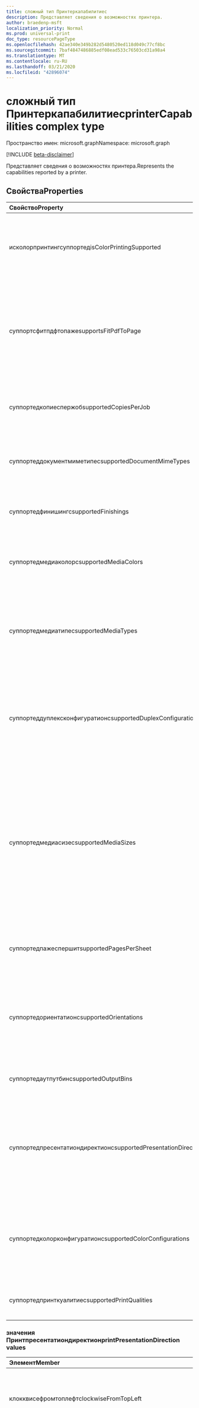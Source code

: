 ```yaml
---
title: сложный тип Принтеркапабилитиес
description: Представляет сведения о возможностях принтера.
author: braedenp-msft
localization_priority: Normal
ms.prod: universal-print
doc_type: resourcePageType
ms.openlocfilehash: 42ae340e349b282d5480520ed118d049c77cf8bc
ms.sourcegitcommit: 7baf4847486885edf08ead533c76503cd31a98a4
ms.translationtype: MT
ms.contentlocale: ru-RU
ms.lasthandoff: 03/21/2020
ms.locfileid: "42896074"
---
```

# <a name="printercapabilities-complex-type"></a><span data-ttu-id="da6bf-103">сложный тип Принтеркапабилитиес</span><span class="sxs-lookup"><span data-stu-id="da6bf-103">printerCapabilities complex type</span></span>

<span data-ttu-id="da6bf-104">Пространство имен: microsoft.graph</span><span class="sxs-lookup"><span data-stu-id="da6bf-104">Namespace: microsoft.graph</span></span>

[!INCLUDE [beta-disclaimer](../../includes/beta-disclaimer.md)]

<span data-ttu-id="da6bf-105">Представляет сведения о возможностях принтера.</span><span class="sxs-lookup"><span data-stu-id="da6bf-105">Represents the capabilities reported by a printer.</span></span>

## <a name="properties"></a><span data-ttu-id="da6bf-106">Свойства</span><span class="sxs-lookup"><span data-stu-id="da6bf-106">Properties</span></span>
| <span data-ttu-id="da6bf-107">Свойство</span><span class="sxs-lookup"><span data-stu-id="da6bf-107">Property</span></span>     | <span data-ttu-id="da6bf-108">Тип</span><span class="sxs-lookup"><span data-stu-id="da6bf-108">Type</span></span>        | <span data-ttu-id="da6bf-109">Описание</span><span class="sxs-lookup"><span data-stu-id="da6bf-109">Description</span></span> |
|:-------------|:------------|:------------|
|<span data-ttu-id="da6bf-110">исколорпринтингсуппортед</span><span class="sxs-lookup"><span data-stu-id="da6bf-110">isColorPrintingSupported</span></span>|<span data-ttu-id="da6bf-111">Boolean</span><span class="sxs-lookup"><span data-stu-id="da6bf-111">Boolean</span></span>|<span data-ttu-id="da6bf-112">True, если принтер поддерживает цветную печать; в противном случае — false.</span><span class="sxs-lookup"><span data-stu-id="da6bf-112">True if color printing is supported by the printer; false otherwise.</span></span> <span data-ttu-id="da6bf-113">Только для чтения.</span><span class="sxs-lookup"><span data-stu-id="da6bf-113">Read-only.</span></span>|
|<span data-ttu-id="da6bf-114">суппортсфитпдфтопаже</span><span class="sxs-lookup"><span data-stu-id="da6bf-114">supportsFitPdfToPage</span></span>|<span data-ttu-id="da6bf-115">Boolean</span><span class="sxs-lookup"><span data-stu-id="da6bf-115">Boolean</span></span>|<span data-ttu-id="da6bf-116">Имеет значение true, если принтер поддерживает масштабирование PDF-страниц для согласования с размером носителя печати; в противном случае — false.</span><span class="sxs-lookup"><span data-stu-id="da6bf-116">True if the printer supports scaling PDF pages to match the print media size; false otherwise.</span></span>|
|<span data-ttu-id="da6bf-117">суппортедкопиеспержоб</span><span class="sxs-lookup"><span data-stu-id="da6bf-117">supportedCopiesPerJob</span></span>|[<span data-ttu-id="da6bf-118">интежерранже</span><span class="sxs-lookup"><span data-stu-id="da6bf-118">integerRange</span></span>](integerrange.md)|<span data-ttu-id="da6bf-119">Диапазон копий для каждого задания, поддерживаемый принтером.</span><span class="sxs-lookup"><span data-stu-id="da6bf-119">The range of copies per job supported by the printer.</span></span>|
|<span data-ttu-id="da6bf-120">суппортеддокументмиметипес</span><span class="sxs-lookup"><span data-stu-id="da6bf-120">supportedDocumentMimeTypes</span></span>|<span data-ttu-id="da6bf-121">Коллекция строк</span><span class="sxs-lookup"><span data-stu-id="da6bf-121">String collection</span></span>|<span data-ttu-id="da6bf-122">Типы MIME документов, поддерживаемые принтером.</span><span class="sxs-lookup"><span data-stu-id="da6bf-122">The document mime types that are supported by the printer.</span></span>|
|<span data-ttu-id="da6bf-123">суппортедфинишингс</span><span class="sxs-lookup"><span data-stu-id="da6bf-123">supportedFinishings</span></span>|<span data-ttu-id="da6bf-124">Коллекция Принтфинишинг</span><span class="sxs-lookup"><span data-stu-id="da6bf-124">printFinishing collection</span></span>|<span data-ttu-id="da6bf-125">Окончания, поддерживаемые принтером.</span><span class="sxs-lookup"><span data-stu-id="da6bf-125">The finishings that are supported by the printer.</span></span>|
|<span data-ttu-id="da6bf-126">суппортедмедиаколорс</span><span class="sxs-lookup"><span data-stu-id="da6bf-126">supportedMediaColors</span></span>|<span data-ttu-id="da6bf-127">Коллекция строк</span><span class="sxs-lookup"><span data-stu-id="da6bf-127">String collection</span></span>|<span data-ttu-id="da6bf-128">Цвета мультимедиа (например, бумаги), поддерживаемые принтером.</span><span class="sxs-lookup"><span data-stu-id="da6bf-128">The media (i.e., paper) colors supported by the printer.</span></span>|
|<span data-ttu-id="da6bf-129">суппортедмедиатипес</span><span class="sxs-lookup"><span data-stu-id="da6bf-129">supportedMediaTypes</span></span>|<span data-ttu-id="da6bf-130">Коллекция Принтмедиатипе</span><span class="sxs-lookup"><span data-stu-id="da6bf-130">printMediaType collection</span></span>|<span data-ttu-id="da6bf-131">Типы мультимедиа, поддерживаемые принтером.</span><span class="sxs-lookup"><span data-stu-id="da6bf-131">The media types supported by the printer.</span></span> <span data-ttu-id="da6bf-132">Допустимые значения описаны в приведенной ниже таблице.</span><span class="sxs-lookup"><span data-stu-id="da6bf-132">Valid values are described in the following table.</span></span>|
|<span data-ttu-id="da6bf-133">суппортеддуплексконфигуратионс</span><span class="sxs-lookup"><span data-stu-id="da6bf-133">supportedDuplexConfigurations</span></span>|<span data-ttu-id="da6bf-134">Коллекция Принтдуплексконфигуратион</span><span class="sxs-lookup"><span data-stu-id="da6bf-134">printDuplexConfiguration collection</span></span>|<span data-ttu-id="da6bf-135">Дуплексные конфигурации, поддерживаемые принтером.</span><span class="sxs-lookup"><span data-stu-id="da6bf-135">The duplex configurations supported by the printer.</span></span> <span data-ttu-id="da6bf-136">Допустимые значения описаны в приведенной ниже таблице.</span><span class="sxs-lookup"><span data-stu-id="da6bf-136">Valid values are described in the following table.</span></span>|
|<span data-ttu-id="da6bf-137">суппортедмедиасизес</span><span class="sxs-lookup"><span data-stu-id="da6bf-137">supportedMediaSizes</span></span>|<span data-ttu-id="da6bf-138">Коллекция строк</span><span class="sxs-lookup"><span data-stu-id="da6bf-138">String collection</span></span>|<span data-ttu-id="da6bf-139">Размеры носителей, поддерживаемые принтером.</span><span class="sxs-lookup"><span data-stu-id="da6bf-139">The media sizes supported by the printer.</span></span> <span data-ttu-id="da6bf-140">Поддерживает стандартные имена размеров для форматов файлов ISO и ANSI, а также произвольные размеры, поддерживаемые соответствующим принтером.</span><span class="sxs-lookup"><span data-stu-id="da6bf-140">Supports standard size names for ISO and ANSI media sizes, along with any custom sizes supported by the associated printer.</span></span>|
|<span data-ttu-id="da6bf-141">суппортедпажеспершит</span><span class="sxs-lookup"><span data-stu-id="da6bf-141">supportedPagesPerSheet</span></span>|[<span data-ttu-id="da6bf-142">интежерранже</span><span class="sxs-lookup"><span data-stu-id="da6bf-142">integerRange</span></span>](integerrange.md)|<span data-ttu-id="da6bf-143">Значения Пажеспершит, поддерживаемые принтером.</span><span class="sxs-lookup"><span data-stu-id="da6bf-143">The pagesPerSheet values supported by the printer.</span></span>|
|<span data-ttu-id="da6bf-144">суппортедориентатионс</span><span class="sxs-lookup"><span data-stu-id="da6bf-144">supportedOrientations</span></span>|<span data-ttu-id="da6bf-145">Коллекция Принториентатион</span><span class="sxs-lookup"><span data-stu-id="da6bf-145">printOrientation collection</span></span>|<span data-ttu-id="da6bf-146">Ориентация печати, поддерживаемые принтером.</span><span class="sxs-lookup"><span data-stu-id="da6bf-146">The print orientations supported by the printer.</span></span> <span data-ttu-id="da6bf-147">Допустимые значения описаны в приведенной ниже таблице.</span><span class="sxs-lookup"><span data-stu-id="da6bf-147">Valid values are described in the following table.</span></span>|
|<span data-ttu-id="da6bf-148">суппортедаутпутбинс</span><span class="sxs-lookup"><span data-stu-id="da6bf-148">supportedOutputBins</span></span>|<span data-ttu-id="da6bf-149">Коллекция строк</span><span class="sxs-lookup"><span data-stu-id="da6bf-149">String collection</span></span>|<span data-ttu-id="da6bf-150">Поддерживаемые выходные лотки принтера (лотки).</span><span class="sxs-lookup"><span data-stu-id="da6bf-150">The printer's supported output bins (trays).</span></span>|
|<span data-ttu-id="da6bf-151">суппортедпресентатиондиректионс</span><span class="sxs-lookup"><span data-stu-id="da6bf-151">supportedPresentationDirections</span></span>|<span data-ttu-id="da6bf-152">Коллекция Принтпресентатиондиректион</span><span class="sxs-lookup"><span data-stu-id="da6bf-152">printPresentationDirection collection</span></span>|<span data-ttu-id="da6bf-153">Направления презентации, поддерживаемые принтером.</span><span class="sxs-lookup"><span data-stu-id="da6bf-153">The presentation directions supported by the printer.</span></span> <span data-ttu-id="da6bf-154">Поддерживаемые значения описаны в приведенной ниже таблице.</span><span class="sxs-lookup"><span data-stu-id="da6bf-154">Supported values are described in the following table.</span></span>|
|<span data-ttu-id="da6bf-155">суппортедколорконфигуратионс</span><span class="sxs-lookup"><span data-stu-id="da6bf-155">supportedColorConfigurations</span></span>|<span data-ttu-id="da6bf-156">Коллекция Принтколорконфигуратион</span><span class="sxs-lookup"><span data-stu-id="da6bf-156">printColorConfiguration collection</span></span>|<span data-ttu-id="da6bf-157">Цветовые режимы, поддерживаемые принтером.</span><span class="sxs-lookup"><span data-stu-id="da6bf-157">The color modes supported by the printer.</span></span> <span data-ttu-id="da6bf-158">Допустимые значения описаны в приведенной ниже таблице.</span><span class="sxs-lookup"><span data-stu-id="da6bf-158">Valid values are described in the following table.</span></span>|
|<span data-ttu-id="da6bf-159">суппортедпринткуалитиес</span><span class="sxs-lookup"><span data-stu-id="da6bf-159">supportedPrintQualities</span></span>|<span data-ttu-id="da6bf-160">Коллекция Принткуалити</span><span class="sxs-lookup"><span data-stu-id="da6bf-160">printQuality collection</span></span>|<span data-ttu-id="da6bf-161">Качество печати, поддерживаемое принтером.</span><span class="sxs-lookup"><span data-stu-id="da6bf-161">The print qualities supported by the printer.</span></span>|

### <a name="printpresentationdirection-values"></a><span data-ttu-id="da6bf-162">значения Принтпресентатиондиректион</span><span class="sxs-lookup"><span data-stu-id="da6bf-162">printPresentationDirection values</span></span>

|<span data-ttu-id="da6bf-163">Элемент</span><span class="sxs-lookup"><span data-stu-id="da6bf-163">Member</span></span>|<span data-ttu-id="da6bf-164">Значение</span><span class="sxs-lookup"><span data-stu-id="da6bf-164">Value</span></span>|<span data-ttu-id="da6bf-165">Описание</span><span class="sxs-lookup"><span data-stu-id="da6bf-165">Description</span></span>|
|:---|:---|:---|
|<span data-ttu-id="da6bf-166">клокквисефромтоплефт</span><span class="sxs-lookup"><span data-stu-id="da6bf-166">clockwiseFromTopLeft</span></span>|<span data-ttu-id="da6bf-167">нуль</span><span class="sxs-lookup"><span data-stu-id="da6bf-167">0</span></span>|<span data-ttu-id="da6bf-168">Расположите страницы в сетке по часовой стрелке, начиная с верхнего левого угла.</span><span class="sxs-lookup"><span data-stu-id="da6bf-168">Arrange the pages in a clockwise grid starting in the top left.</span></span>|
|<span data-ttu-id="da6bf-169">каунтерклокквисефромтоплефт</span><span class="sxs-lookup"><span data-stu-id="da6bf-169">counterClockwiseFromTopLeft</span></span>|<span data-ttu-id="da6bf-170">1,1</span><span class="sxs-lookup"><span data-stu-id="da6bf-170">1</span></span>|<span data-ttu-id="da6bf-171">Расположите страницы в сетке против часовой стрелки, начиная с верхнего левого угла.</span><span class="sxs-lookup"><span data-stu-id="da6bf-171">Arrange the pages in a counterclockwise grid starting in the top left.</span></span>|
|<span data-ttu-id="da6bf-172">каунтерклокквисефромтопригхт</span><span class="sxs-lookup"><span data-stu-id="da6bf-172">counterClockwiseFromTopRight</span></span>|<span data-ttu-id="da6bf-173">2</span><span class="sxs-lookup"><span data-stu-id="da6bf-173">2</span></span>|<span data-ttu-id="da6bf-174">Расположите страницы в сетке против часовой стрелки, начиная с верхнего правого.</span><span class="sxs-lookup"><span data-stu-id="da6bf-174">Arrange the pages in a counterclockwise grid starting in the top right.</span></span>|
|<span data-ttu-id="da6bf-175">клокквисефромтопригхт</span><span class="sxs-lookup"><span data-stu-id="da6bf-175">clockwiseFromTopRight</span></span>|<span data-ttu-id="da6bf-176">4</span><span class="sxs-lookup"><span data-stu-id="da6bf-176">3</span></span>|<span data-ttu-id="da6bf-177">Расположите страницы в сетке по часовой стрелке, начиная с верхнего правого.</span><span class="sxs-lookup"><span data-stu-id="da6bf-177">Arrange the pages in a clockwise grid starting in the top right.</span></span>|
|<span data-ttu-id="da6bf-178">каунтерклокквисефромботтомлефт</span><span class="sxs-lookup"><span data-stu-id="da6bf-178">counterClockwiseFromBottomLeft</span></span>|<span data-ttu-id="da6bf-179">4 </span><span class="sxs-lookup"><span data-stu-id="da6bf-179">4</span></span>|<span data-ttu-id="da6bf-180">Расположите страницы в сетке против часовой стрелки, начиная с левой нижней части.</span><span class="sxs-lookup"><span data-stu-id="da6bf-180">Arrange the pages in a counterclockwise grid starting in the bottom left.</span></span>|
|<span data-ttu-id="da6bf-181">клокквисефромботтомлефт</span><span class="sxs-lookup"><span data-stu-id="da6bf-181">clockwiseFromBottomLeft</span></span>|<span data-ttu-id="da6bf-182">5 </span><span class="sxs-lookup"><span data-stu-id="da6bf-182">5</span></span>|<span data-ttu-id="da6bf-183">Расположите страницы в сетке по часовой стрелке, начиная с левой нижней части.</span><span class="sxs-lookup"><span data-stu-id="da6bf-183">Arrange the pages in a clockwise grid starting in the bottom left.</span></span>|
|<span data-ttu-id="da6bf-184">каунтерклокквисефромботтомригхт</span><span class="sxs-lookup"><span data-stu-id="da6bf-184">counterClockwiseFromBottomRight</span></span>|<span data-ttu-id="da6bf-185">6 </span><span class="sxs-lookup"><span data-stu-id="da6bf-185">6</span></span>|<span data-ttu-id="da6bf-186">Расположите страницы в сетке против часовой стрелки, начиная с правого нижнего края.</span><span class="sxs-lookup"><span data-stu-id="da6bf-186">Arrange the pages in a counterclockwise grid starting in the bottom right.</span></span>|
|<span data-ttu-id="da6bf-187">клокквисефромботтомригхт</span><span class="sxs-lookup"><span data-stu-id="da6bf-187">clockwiseFromBottomRight</span></span>|<span data-ttu-id="da6bf-188">7 </span><span class="sxs-lookup"><span data-stu-id="da6bf-188">7</span></span>|<span data-ttu-id="da6bf-189">Расположите страницы в сетке по часовой стрелке, начиная с правого нижнего края.</span><span class="sxs-lookup"><span data-stu-id="da6bf-189">Arrange the pages in a clockwise grid starting in the bottom right.</span></span>|

### <a name="printmediatype-values"></a><span data-ttu-id="da6bf-190">значения Принтмедиатипе</span><span class="sxs-lookup"><span data-stu-id="da6bf-190">printMediaType values</span></span>

|<span data-ttu-id="da6bf-191">Элемент</span><span class="sxs-lookup"><span data-stu-id="da6bf-191">Member</span></span>|<span data-ttu-id="da6bf-192">Значение</span><span class="sxs-lookup"><span data-stu-id="da6bf-192">Value</span></span>|<span data-ttu-id="da6bf-193">Описание</span><span class="sxs-lookup"><span data-stu-id="da6bf-193">Description</span></span>|
|:---|:---|:---|
|<span data-ttu-id="da6bf-194">Бланка</span><span class="sxs-lookup"><span data-stu-id="da6bf-194">stationery</span></span>|<span data-ttu-id="da6bf-195">нуль</span><span class="sxs-lookup"><span data-stu-id="da6bf-195">0</span></span>|<span data-ttu-id="da6bf-196">Стандартные листы бумаги.</span><span class="sxs-lookup"><span data-stu-id="da6bf-196">Standard sheets of paper.</span></span>|
|<span data-ttu-id="da6bf-197">кладка</span><span class="sxs-lookup"><span data-stu-id="da6bf-197">transparency</span></span>|<span data-ttu-id="da6bf-198">1,1</span><span class="sxs-lookup"><span data-stu-id="da6bf-198">1</span></span>|<span data-ttu-id="da6bf-199">Пленка для прозрачности, используемая с проекторами.</span><span class="sxs-lookup"><span data-stu-id="da6bf-199">Transparency film used with overhead projectors.</span></span>|
|<span data-ttu-id="da6bf-200">баллон</span><span class="sxs-lookup"><span data-stu-id="da6bf-200">envelope</span></span>|<span data-ttu-id="da6bf-201">2</span><span class="sxs-lookup"><span data-stu-id="da6bf-201">2</span></span>|<span data-ttu-id="da6bf-202">Конверт.</span><span class="sxs-lookup"><span data-stu-id="da6bf-202">An envelope.</span></span>|
|<span data-ttu-id="da6bf-203">енвелопеплаин</span><span class="sxs-lookup"><span data-stu-id="da6bf-203">envelopePlain</span></span>|<span data-ttu-id="da6bf-204">4</span><span class="sxs-lookup"><span data-stu-id="da6bf-204">3</span></span>|<span data-ttu-id="da6bf-205">Обычный конверт.</span><span class="sxs-lookup"><span data-stu-id="da6bf-205">A plain envelope.</span></span>|
|<span data-ttu-id="da6bf-206">постоянных</span><span class="sxs-lookup"><span data-stu-id="da6bf-206">continuous</span></span>|<span data-ttu-id="da6bf-207">4 </span><span class="sxs-lookup"><span data-stu-id="da6bf-207">4</span></span>|<span data-ttu-id="da6bf-208">Непрерывный рулон бумаги.</span><span class="sxs-lookup"><span data-stu-id="da6bf-208">A continuous roll of paper.</span></span>|
|<span data-ttu-id="da6bf-209">странице</span><span class="sxs-lookup"><span data-stu-id="da6bf-209">screen</span></span>|<span data-ttu-id="da6bf-210">5 </span><span class="sxs-lookup"><span data-stu-id="da6bf-210">5</span></span>|<span data-ttu-id="da6bf-211">Цифровой экран.</span><span class="sxs-lookup"><span data-stu-id="da6bf-211">A digital screen.</span></span>|
|<span data-ttu-id="da6bf-212">скринпажед</span><span class="sxs-lookup"><span data-stu-id="da6bf-212">screenPaged</span></span>|<span data-ttu-id="da6bf-213">6 </span><span class="sxs-lookup"><span data-stu-id="da6bf-213">6</span></span>|<span data-ttu-id="da6bf-214">Цифровой экран с поддержкой разбиения по страницам.</span><span class="sxs-lookup"><span data-stu-id="da6bf-214">A digital screen with support for paging.</span></span>|
|<span data-ttu-id="da6bf-215">континуауслонг</span><span class="sxs-lookup"><span data-stu-id="da6bf-215">continuousLong</span></span>|<span data-ttu-id="da6bf-216">7 </span><span class="sxs-lookup"><span data-stu-id="da6bf-216">7</span></span>|<span data-ttu-id="da6bf-217">Длительный непрерывный рулон бумаги.</span><span class="sxs-lookup"><span data-stu-id="da6bf-217">A long continuous roll of paper.</span></span>|
|<span data-ttu-id="da6bf-218">континуаусшорт</span><span class="sxs-lookup"><span data-stu-id="da6bf-218">continuousShort</span></span>|<span data-ttu-id="da6bf-219">8 </span><span class="sxs-lookup"><span data-stu-id="da6bf-219">8</span></span>|<span data-ttu-id="da6bf-220">Короткий непрерывный рулон бумаги.</span><span class="sxs-lookup"><span data-stu-id="da6bf-220">A short continuous roll of paper.</span></span>|
|<span data-ttu-id="da6bf-221">енвелопевиндов</span><span class="sxs-lookup"><span data-stu-id="da6bf-221">envelopeWindow</span></span>|<span data-ttu-id="da6bf-222">9 </span><span class="sxs-lookup"><span data-stu-id="da6bf-222">9</span></span>|<span data-ttu-id="da6bf-223">Конверт с прозрачным окном, которое вырезается.</span><span class="sxs-lookup"><span data-stu-id="da6bf-223">An envelope with a transparent window cut-out.</span></span>|
|<span data-ttu-id="da6bf-224">мултипартформ</span><span class="sxs-lookup"><span data-stu-id="da6bf-224">multiPartForm</span></span>|<span data-ttu-id="da6bf-225">10 </span><span class="sxs-lookup"><span data-stu-id="da6bf-225">10</span></span>|<span data-ttu-id="da6bf-226">Форма из нескольких частей.</span><span class="sxs-lookup"><span data-stu-id="da6bf-226">A multi-part perforated form.</span></span>|
|<span data-ttu-id="da6bf-227">Слой</span><span class="sxs-lookup"><span data-stu-id="da6bf-227">multiLayer</span></span>|<span data-ttu-id="da6bf-228">-11:00</span><span class="sxs-lookup"><span data-stu-id="da6bf-228">11</span></span>|<span data-ttu-id="da6bf-229">Многоуровневая среда.</span><span class="sxs-lookup"><span data-stu-id="da6bf-229">A multi-layer medium.</span></span>|
|<span data-ttu-id="da6bf-230">Метка</span><span class="sxs-lookup"><span data-stu-id="da6bf-230">labels</span></span>|<span data-ttu-id="da6bf-231">12</span><span class="sxs-lookup"><span data-stu-id="da6bf-231">12</span></span>|<span data-ttu-id="da6bf-232">Лист с обрезкоми подписей.</span><span class="sxs-lookup"><span data-stu-id="da6bf-232">A sheet with label cut-outs.</span></span>|

### <a name="printfinishing-values"></a><span data-ttu-id="da6bf-233">значения Принтфинишинг</span><span class="sxs-lookup"><span data-stu-id="da6bf-233">printFinishing values</span></span>

|<span data-ttu-id="da6bf-234">Элемент</span><span class="sxs-lookup"><span data-stu-id="da6bf-234">Member</span></span>|<span data-ttu-id="da6bf-235">Значение</span><span class="sxs-lookup"><span data-stu-id="da6bf-235">Value</span></span>|<span data-ttu-id="da6bf-236">Описание</span><span class="sxs-lookup"><span data-stu-id="da6bf-236">Description</span></span>|
|:---|:---|:---|
|<span data-ttu-id="da6bf-237">none</span><span class="sxs-lookup"><span data-stu-id="da6bf-237">none</span></span>|<span data-ttu-id="da6bf-238">4</span><span class="sxs-lookup"><span data-stu-id="da6bf-238">3</span></span>|<span data-ttu-id="da6bf-239">Нет окончаний.</span><span class="sxs-lookup"><span data-stu-id="da6bf-239">No finishings.</span></span> <span data-ttu-id="da6bf-240">В том числе это значение эквивалентно указанию пустой коллекции завершений.</span><span class="sxs-lookup"><span data-stu-id="da6bf-240">Including this value is equivalent to providing an empty collection of finishings.</span></span>|
|<span data-ttu-id="da6bf-241">сшивание</span><span class="sxs-lookup"><span data-stu-id="da6bf-241">staple</span></span>|<span data-ttu-id="da6bf-242">4 </span><span class="sxs-lookup"><span data-stu-id="da6bf-242">4</span></span>|<span data-ttu-id="da6bf-243">Скрепка документа с использованием стандартной конфигурации сшивания для принтера.</span><span class="sxs-lookup"><span data-stu-id="da6bf-243">Staple the document using the printer's default stapling configuration.</span></span>|
|<span data-ttu-id="da6bf-244">Дырокол</span><span class="sxs-lookup"><span data-stu-id="da6bf-244">punch</span></span>|<span data-ttu-id="da6bf-245">5 </span><span class="sxs-lookup"><span data-stu-id="da6bf-245">5</span></span>|<span data-ttu-id="da6bf-246">Перфорация документа с использованием стандартной конфигурации перфорации для принтера.</span><span class="sxs-lookup"><span data-stu-id="da6bf-246">Hole punch the document using the printer's default hole punch configuration.</span></span>|
|<span data-ttu-id="da6bf-247">возможностью</span><span class="sxs-lookup"><span data-stu-id="da6bf-247">cover</span></span>|<span data-ttu-id="da6bf-248">6 </span><span class="sxs-lookup"><span data-stu-id="da6bf-248">6</span></span>|<span data-ttu-id="da6bf-249">Примените к документу обложку.</span><span class="sxs-lookup"><span data-stu-id="da6bf-249">Apply a cover to the document.</span></span>|
|<span data-ttu-id="da6bf-250">базу</span><span class="sxs-lookup"><span data-stu-id="da6bf-250">bind</span></span>|<span data-ttu-id="da6bf-251">7 </span><span class="sxs-lookup"><span data-stu-id="da6bf-251">7</span></span>|<span data-ttu-id="da6bf-252">Привяжите документ, используя конфигурацию привязки по умолчанию для принтера.</span><span class="sxs-lookup"><span data-stu-id="da6bf-252">Bind the document using the printer's default binding configuration.</span></span>|
|<span data-ttu-id="da6bf-253">саддлеститч</span><span class="sxs-lookup"><span data-stu-id="da6bf-253">saddleStitch</span></span>|<span data-ttu-id="da6bf-254">8 </span><span class="sxs-lookup"><span data-stu-id="da6bf-254">8</span></span>|<span data-ttu-id="da6bf-255">Брошюровка — Стич документ, используя настройку сшивания по умолчанию для принтера.</span><span class="sxs-lookup"><span data-stu-id="da6bf-255">Saddle-stich the document using the printer's default stitching configuration.</span></span>|
|<span data-ttu-id="da6bf-256">еджеститч</span><span class="sxs-lookup"><span data-stu-id="da6bf-256">edgeStitch</span></span>|<span data-ttu-id="da6bf-257">9 </span><span class="sxs-lookup"><span data-stu-id="da6bf-257">9</span></span>|<span data-ttu-id="da6bf-258">Пограничный — разсшивка документ с использованием стандартной настройки сшивания для принтера.</span><span class="sxs-lookup"><span data-stu-id="da6bf-258">Edge-stitch the document using the printer's default stitching configuration.</span></span>|
|<span data-ttu-id="da6bf-259">стаплетоплефт</span><span class="sxs-lookup"><span data-stu-id="da6bf-259">stapleTopLeft</span></span>|<span data-ttu-id="da6bf-260">двадцать</span><span class="sxs-lookup"><span data-stu-id="da6bf-260">20</span></span>|<span data-ttu-id="da6bf-261">Сшивать документ в левом верхнем углу.</span><span class="sxs-lookup"><span data-stu-id="da6bf-261">Staple the document in the top-left corner.</span></span>|
|<span data-ttu-id="da6bf-262">стаплеботтомлефт</span><span class="sxs-lookup"><span data-stu-id="da6bf-262">stapleBottomLeft</span></span>|<span data-ttu-id="da6bf-263">21</span><span class="sxs-lookup"><span data-stu-id="da6bf-263">21</span></span>|<span data-ttu-id="da6bf-264">Сшивать документ в левом нижнем углу.</span><span class="sxs-lookup"><span data-stu-id="da6bf-264">Staple the document in the bottom-left corner.</span></span>|
|<span data-ttu-id="da6bf-265">стаплетопригхт</span><span class="sxs-lookup"><span data-stu-id="da6bf-265">stapleTopRight</span></span>|<span data-ttu-id="da6bf-266">22</span><span class="sxs-lookup"><span data-stu-id="da6bf-266">22</span></span>|<span data-ttu-id="da6bf-267">Сшивать документ в правом верхнем углу.</span><span class="sxs-lookup"><span data-stu-id="da6bf-267">Staple the document in the top-right corner.</span></span>|
|<span data-ttu-id="da6bf-268">стаплеботтомригхт</span><span class="sxs-lookup"><span data-stu-id="da6bf-268">stapleBottomRight</span></span>|<span data-ttu-id="da6bf-269">23</span><span class="sxs-lookup"><span data-stu-id="da6bf-269">23</span></span>|<span data-ttu-id="da6bf-270">Скрепка документа в правом нижнем углу.</span><span class="sxs-lookup"><span data-stu-id="da6bf-270">Staple the document in the bottom-right corner.</span></span>|
|<span data-ttu-id="da6bf-271">еджеститчлефт</span><span class="sxs-lookup"><span data-stu-id="da6bf-271">edgeStitchLeft</span></span>|<span data-ttu-id="da6bf-272">открыт</span><span class="sxs-lookup"><span data-stu-id="da6bf-272">24</span></span>|<span data-ttu-id="da6bf-273">Пограничный — сшивка документа вдоль левого края.</span><span class="sxs-lookup"><span data-stu-id="da6bf-273">Edge-stitch the document along the left edge.</span></span>|
|<span data-ttu-id="da6bf-274">еджеститчтоп</span><span class="sxs-lookup"><span data-stu-id="da6bf-274">edgeStitchTop</span></span>|<span data-ttu-id="da6bf-275">25</span><span class="sxs-lookup"><span data-stu-id="da6bf-275">25</span></span>|<span data-ttu-id="da6bf-276">Пограничный — сшивка документа вдоль верхнего края.</span><span class="sxs-lookup"><span data-stu-id="da6bf-276">Edge-stitch the document along the top edge.</span></span>|
|<span data-ttu-id="da6bf-277">еджеститчригхт</span><span class="sxs-lookup"><span data-stu-id="da6bf-277">edgeStitchRight</span></span>|<span data-ttu-id="da6bf-278">26</span><span class="sxs-lookup"><span data-stu-id="da6bf-278">26</span></span>|<span data-ttu-id="da6bf-279">Пограничный — сшивка документа вдоль правого края.</span><span class="sxs-lookup"><span data-stu-id="da6bf-279">Edge-stitch the document along the right edge.</span></span>|
|<span data-ttu-id="da6bf-280">еджеститчботтом</span><span class="sxs-lookup"><span data-stu-id="da6bf-280">edgeStitchBottom</span></span>|<span data-ttu-id="da6bf-281">27</span><span class="sxs-lookup"><span data-stu-id="da6bf-281">27</span></span>|<span data-ttu-id="da6bf-282">Пограничный — сшивка документа вдоль нижнего края.</span><span class="sxs-lookup"><span data-stu-id="da6bf-282">Edge-stitch the document along the bottom edge.</span></span>|
|<span data-ttu-id="da6bf-283">стапледуаллефт</span><span class="sxs-lookup"><span data-stu-id="da6bf-283">stapleDualLeft</span></span>|<span data-ttu-id="da6bf-284">8</span><span class="sxs-lookup"><span data-stu-id="da6bf-284">28</span></span>|<span data-ttu-id="da6bf-285">Сшивать документ дважды вдоль левого края.</span><span class="sxs-lookup"><span data-stu-id="da6bf-285">Staple the document twice along the left edge.</span></span>|
|<span data-ttu-id="da6bf-286">стапледуалтоп</span><span class="sxs-lookup"><span data-stu-id="da6bf-286">stapleDualTop</span></span>|<span data-ttu-id="da6bf-287">суммируемых</span><span class="sxs-lookup"><span data-stu-id="da6bf-287">29</span></span>|<span data-ttu-id="da6bf-288">Сшивать документ дважды вдоль верхнего края.</span><span class="sxs-lookup"><span data-stu-id="da6bf-288">Staple the document twice along the top edge.</span></span>|
|<span data-ttu-id="da6bf-289">стапледуалригхт</span><span class="sxs-lookup"><span data-stu-id="da6bf-289">stapleDualRight</span></span>|<span data-ttu-id="da6bf-290">более</span><span class="sxs-lookup"><span data-stu-id="da6bf-290">30</span></span>|<span data-ttu-id="da6bf-291">Сшивать документ дважды по правому краю.</span><span class="sxs-lookup"><span data-stu-id="da6bf-291">Staple the document twice along the right edge.</span></span>|
|<span data-ttu-id="da6bf-292">стапледуалботтом</span><span class="sxs-lookup"><span data-stu-id="da6bf-292">stapleDualBottom</span></span>|<span data-ttu-id="da6bf-293">длиной</span><span class="sxs-lookup"><span data-stu-id="da6bf-293">31</span></span>|<span data-ttu-id="da6bf-294">Сшивать документ дважды вдоль нижнего края.</span><span class="sxs-lookup"><span data-stu-id="da6bf-294">Staple the document twice along the bottom edge.</span></span>|

### <a name="printduplexconfiguration-values"></a><span data-ttu-id="da6bf-295">значения Принтдуплексконфигуратион</span><span class="sxs-lookup"><span data-stu-id="da6bf-295">printDuplexConfiguration values</span></span>

|<span data-ttu-id="da6bf-296">Элемент</span><span class="sxs-lookup"><span data-stu-id="da6bf-296">Member</span></span>|<span data-ttu-id="da6bf-297">Значение</span><span class="sxs-lookup"><span data-stu-id="da6bf-297">Value</span></span>|<span data-ttu-id="da6bf-298">Описание</span><span class="sxs-lookup"><span data-stu-id="da6bf-298">Description</span></span>|
|:---|:---|:---|
|<span data-ttu-id="da6bf-299">твосидедлонжедже</span><span class="sxs-lookup"><span data-stu-id="da6bf-299">twoSidedLongEdge</span></span>|<span data-ttu-id="da6bf-300">нуль</span><span class="sxs-lookup"><span data-stu-id="da6bf-300">0</span></span>|<span data-ttu-id="da6bf-301">Принтер будет печататься на двух сторонах и будет переворачивать документы вдоль длинного края.</span><span class="sxs-lookup"><span data-stu-id="da6bf-301">The printer will print double-sided, and will flip documents along the long edge.</span></span>|
|<span data-ttu-id="da6bf-302">твосидедшортедже</span><span class="sxs-lookup"><span data-stu-id="da6bf-302">twoSidedShortEdge</span></span>|<span data-ttu-id="da6bf-303">1,1</span><span class="sxs-lookup"><span data-stu-id="da6bf-303">1</span></span>|<span data-ttu-id="da6bf-304">Принтер будет печататься на двух сторонах и будет переражать документы вдоль короткого края.</span><span class="sxs-lookup"><span data-stu-id="da6bf-304">The printer will print double-sided, and will flip documents along the short edge.</span></span>|
|<span data-ttu-id="da6bf-305">онесидед</span><span class="sxs-lookup"><span data-stu-id="da6bf-305">oneSided</span></span>|<span data-ttu-id="da6bf-306">2</span><span class="sxs-lookup"><span data-stu-id="da6bf-306">2</span></span>|<span data-ttu-id="da6bf-307">На принтере будет напечатана только одна сторона.</span><span class="sxs-lookup"><span data-stu-id="da6bf-307">The printer will print single-sided.</span></span>|

## <a name="printorientation-values"></a><span data-ttu-id="da6bf-308">значения Принториентатион</span><span class="sxs-lookup"><span data-stu-id="da6bf-308">printOrientation values</span></span>

|<span data-ttu-id="da6bf-309">Элемент</span><span class="sxs-lookup"><span data-stu-id="da6bf-309">Member</span></span>|<span data-ttu-id="da6bf-310">Значение</span><span class="sxs-lookup"><span data-stu-id="da6bf-310">Value</span></span>|<span data-ttu-id="da6bf-311">Описание</span><span class="sxs-lookup"><span data-stu-id="da6bf-311">Description</span></span>|
|:---|:---|:---|
|<span data-ttu-id="da6bf-312">ориентацию</span><span class="sxs-lookup"><span data-stu-id="da6bf-312">portrait</span></span>|<span data-ttu-id="da6bf-313">4</span><span class="sxs-lookup"><span data-stu-id="da6bf-313">3</span></span>|<span data-ttu-id="da6bf-314">Принтер будет печатать впечатления в "книжной" ориентации.</span><span class="sxs-lookup"><span data-stu-id="da6bf-314">The printer will print impressions in the "portrait" orientation.</span></span>|
|<span data-ttu-id="da6bf-315">вдоль</span><span class="sxs-lookup"><span data-stu-id="da6bf-315">landscape</span></span>|<span data-ttu-id="da6bf-316">4 </span><span class="sxs-lookup"><span data-stu-id="da6bf-316">4</span></span>|<span data-ttu-id="da6bf-317">Принтер будет печатать впечатления на "альбомной" ориентации.</span><span class="sxs-lookup"><span data-stu-id="da6bf-317">The printer will print impressions in the "landscape" orientation.</span></span>|
|<span data-ttu-id="da6bf-318">реверселандскапе</span><span class="sxs-lookup"><span data-stu-id="da6bf-318">reverseLandscape</span></span>|<span data-ttu-id="da6bf-319">5 </span><span class="sxs-lookup"><span data-stu-id="da6bf-319">5</span></span>|<span data-ttu-id="da6bf-320">Принтер будет печатать впечатления на ориентации "Обратная ориентация".</span><span class="sxs-lookup"><span data-stu-id="da6bf-320">The printer will print impressions in the "reverse landscape" orientation.</span></span>|
|<span data-ttu-id="da6bf-321">реверсепортраит</span><span class="sxs-lookup"><span data-stu-id="da6bf-321">reversePortrait</span></span>|<span data-ttu-id="da6bf-322">6 </span><span class="sxs-lookup"><span data-stu-id="da6bf-322">6</span></span>|<span data-ttu-id="da6bf-323">Принтер будет печатать впечатления на ориентации "Обратная книжная".</span><span class="sxs-lookup"><span data-stu-id="da6bf-323">The printer will print impressions in the "reverse portrait" orientation.</span></span>|

### <a name="printcolorconfiguration-values"></a><span data-ttu-id="da6bf-324">значения Принтколорконфигуратион</span><span class="sxs-lookup"><span data-stu-id="da6bf-324">printColorConfiguration values</span></span>

|<span data-ttu-id="da6bf-325">Элемент</span><span class="sxs-lookup"><span data-stu-id="da6bf-325">Member</span></span>|<span data-ttu-id="da6bf-326">Значение</span><span class="sxs-lookup"><span data-stu-id="da6bf-326">Value</span></span>|<span data-ttu-id="da6bf-327">Описание</span><span class="sxs-lookup"><span data-stu-id="da6bf-327">Description</span></span>|
|:---|:---|:---|
|<span data-ttu-id="da6bf-328">блаккандвхите</span><span class="sxs-lookup"><span data-stu-id="da6bf-328">blackAndWhite</span></span>|<span data-ttu-id="da6bf-329">нуль</span><span class="sxs-lookup"><span data-stu-id="da6bf-329">0</span></span>|<span data-ttu-id="da6bf-330">Черно-белое (используйте только черные материалы с маркерами).</span><span class="sxs-lookup"><span data-stu-id="da6bf-330">Black and white (use black marker material only.)</span></span>|
|<span data-ttu-id="da6bf-331">черн</span><span class="sxs-lookup"><span data-stu-id="da6bf-331">grayscale</span></span>|<span data-ttu-id="da6bf-332">1,1</span><span class="sxs-lookup"><span data-stu-id="da6bf-332">1</span></span>|<span data-ttu-id="da6bf-333">Оттенки серого (могут использоваться некоторые материалы цветового маркера).</span><span class="sxs-lookup"><span data-stu-id="da6bf-333">Grayscale (may use some color marker material.)</span></span>|
|<span data-ttu-id="da6bf-334">color</span><span class="sxs-lookup"><span data-stu-id="da6bf-334">color</span></span>|<span data-ttu-id="da6bf-335">2</span><span class="sxs-lookup"><span data-stu-id="da6bf-335">2</span></span>|<span data-ttu-id="da6bf-336">Color (Используйте любую комбинацию материалов маркера, чтобы создать впечатление цвета).</span><span class="sxs-lookup"><span data-stu-id="da6bf-336">Color (use any combination of marker materials to create a color impression).</span></span>|
|<span data-ttu-id="da6bf-337">Авто</span><span class="sxs-lookup"><span data-stu-id="da6bf-337">auto</span></span>|<span data-ttu-id="da6bf-338">4</span><span class="sxs-lookup"><span data-stu-id="da6bf-338">3</span></span>|<span data-ttu-id="da6bf-339">Разрешите принтеру выбрать используемый цветовой режим.</span><span class="sxs-lookup"><span data-stu-id="da6bf-339">Let the printer decide which color mode to use.</span></span>|

## <a name="json-representation"></a><span data-ttu-id="da6bf-340">Представление JSON</span><span class="sxs-lookup"><span data-stu-id="da6bf-340">JSON representation</span></span>

<span data-ttu-id="da6bf-341">Ниже указано представление ресурса в формате JSON.</span><span class="sxs-lookup"><span data-stu-id="da6bf-341">The following is a JSON representation of the resource.</span></span>

<!-- {
  "blockType": "resource",
  "optionalProperties": [

  ],
  "@odata.type": "microsoft.graph.printerCapabilities"
}-->

```json
{
  "isColorPrintingSupported": true,
  "supportsFitPdfToPage": true,
  "supportedCopiesPerJob": {"@odata.type": "microsoft.graph.integerRange"},
  "supportedDocumentMimeTypes": ["String"],
  "supportedFinishings": ["String"],
  "supportedMediaColors": ["String"],
  "supportedMediaTypes": ["String"],
  "supportedDuplexConfigurations": ["String"],
  "supportedMediaSizes": ["String"],
  "supportedPagesPerSheet": {"@odata.type": "microsoft.graph.integerRange"},
  "supportedOrientations": ["String"],
  "supportedOutputBins": ["String"],
  "supportedPresentationDirections": ["String"],
  "supportedColorConfigurations": ["String"],
  "supportedPrintQualities": ["String"]
}

```

<!-- uuid: 8fcb5dbc-d5aa-4681-8e31-b001d5168d79
2015-10-25 14:57:30 UTC -->
<!-- {
  "type": "#page.annotation",
  "description": "printerCapabilities resource",
  "keywords": "",
  "section": "documentation",
  "tocPath": ""
}-->